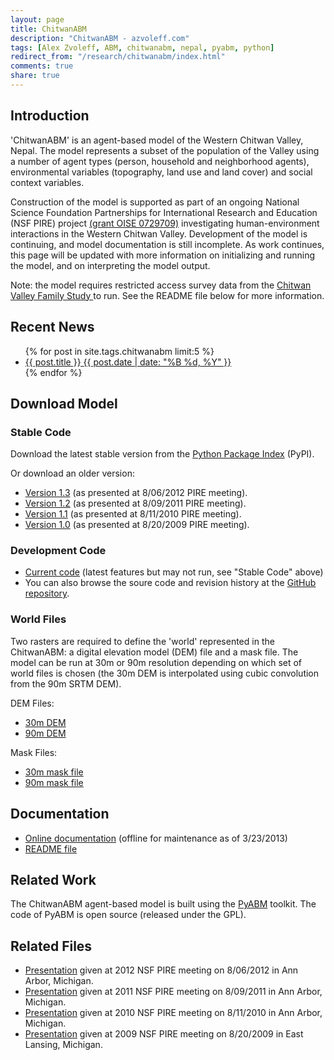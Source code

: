 ```yaml
---
layout: page
title: ChitwanABM
description: "ChitwanABM - azvoleff.com"
tags: [Alex Zvoleff, ABM, chitwanabm, nepal, pyabm, python]
redirect_from: "/research/chitwanabm/index.html"
comments: true
share: true
---
```


## Introduction
'ChitwanABM' is an agent-based model of the Western Chitwan Valley, Nepal. The 
model represents a subset of the population of the Valley using a number of 
agent types (person, household and neighborhood agents), environmental 
variables (topography, land use and land cover) and social context variables.

Construction of the model is supported as part of an ongoing National Science 
Foundation Partnerships for International Research and Education (NSF PIRE) 
project <a href="http://pire.psc.isr.umich.edu/">(grant OISE 0729709)</a> 
investigating human-environment interactions in the Western Chitwan Valley. 
Development of the model is continuing, and model documentation is still 
incomplete. As work continues, this page will be updated with more information 
on initializing and
running the model, and on interpreting the model output.

Note: the model requires restricted access survey data from the <a 
href="http://dx.doi.org/10.3886/ICPSR04538">Chitwan Valley Family Study </a>to 
run. See the README file below for more information.

## Recent News
<ul class="post-list">
{% for post in site.tags.chitwanabm limit:5 %} 
  <li><article><a href="{{ site.url }}{{ post.url }}">{{ post.title }} <span class="entry-date"><time datetime="{{ post.date | date_to_xmlschema }}">{{ post.date | date: "%B %d, %Y" }}</time></span></a></article></li>
{% endfor %}
</ul>

## Download Model

### Stable Code
Download the latest stable version from the <a 
href="http://pypi.python.org/pypi/chitwanabm">Python Package Index</a> (PyPI).

Or download an older version:

* <a href="https://github.com/azvoleff/content/chitwanabm/zipball/v1.3">Version 1.3</a> (as presented at 8/06/2012 PIRE meeting).
* <a href="https://github.com/azvoleff/content/chitwanabm/zipball/v1.2">Version 1.2</a> (as presented at 8/09/2011 PIRE meeting).
* <a href="https://github.com/azvoleff/content/chitwanabm/zipball/v1.1">Version 1.1</a> (as presented at 8/11/2010 PIRE meeting).
* <a href="https://github.com/azvoleff/content/chitwanabm/zipball/v1.0">Version 1.0</a> (as presented at 8/20/2009 PIRE meeting).


### Development Code

* <a href="https://github.com/azvoleff/chitwanabm/zipball/master">Current 
  code</a> (latest features but may not run, see "Stable Code" above)
* You can also browse the soure code and revision history at the <a 
  href="https://github.com/azvoleff/chitwanabm">GitHub repository</a>.


### World Files
Two rasters are required to define the 'world' represented in the ChitwanABM: a 
digital elevation model (DEM) file and a mask file. The model can be run at 30m 
or 90m resolution depending on which set of world files is chosen (the 30m DEM 
is interpolated using cubic convolution from the 90m SRTM DEM).

DEM Files:

* [30m DEM](/content/chitwanabm/CVFS_Study_Area_DEM_Raster_30m.zip)
* [90m DEM](/content/chitwanabm/CVFS_Study_Area_DEM_Raster_90m.zip)

Mask Files:

* [30m mask file](/content/chitwanabm/CVFS_Study_Area_Raster_30m.zip)
* [90m mask file](/content/chitwanabm/CVFS_Study_Area_Raster_90m.zip)

## Documentation

* <a href="http://azvoleff.com/ChitwanABM_doc">Online documentation</a> 
  (offline for maintenance as of 3/23/2013)
* <a href="https://raw.github.com/azvoleff/chitwanabm/master/README.rst">README file</a>

## Related Work
The ChitwanABM agent-based model is built using the
[PyABM](/pyabm) toolkit. The code of PyABM is open source 
(released under the GPL).

## Related Files

* <a href="/content/chitwanabm/Zvoleff_An_PIRE_2012_lowres.pdf">Presentation</a> given at 2012 NSF PIRE meeting on 8/06/2012 in Ann Arbor, Michigan.
* <a href="/content/chitwanabm/Zvoleff_An_PIRE_2011_lowres.pdf">Presentation</a> given at 2011 NSF PIRE meeting on 8/09/2011 in Ann Arbor, Michigan.
* <a href="/content/chitwanabm/Zvoleff_An_PIRE_2010_lowres.pdf">Presentation</a> given at 2010 NSF PIRE meeting on 8/11/2010 in Ann Arbor, Michigan.
* <a href="/content/chitwanabm/Zvoleff_An_PIRE_2009_lowres.pdf">Presentation</a> given at 2009 NSF PIRE meeting on 8/20/2009 in East Lansing, Michigan.

